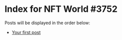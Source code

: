 # Index for NFT World #3752
Posts will be displayed in the order below:

- [Your first post](./001-first.md)


